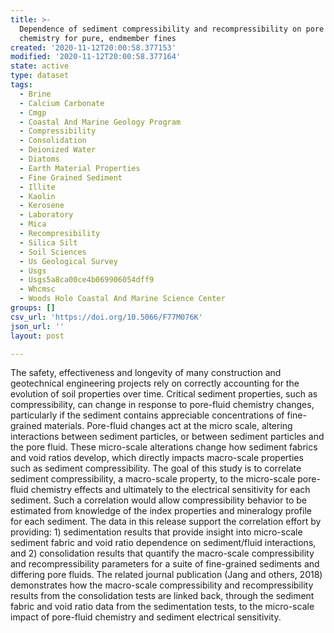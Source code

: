 ```yaml
---
title: >-
  Dependence of sediment compressibility and recompressibility on pore fluid
  chemistry for pure, endmember fines
created: '2020-11-12T20:00:58.377153'
modified: '2020-11-12T20:00:58.377164'
state: active
type: dataset
tags:
  - Brine
  - Calcium Carbonate
  - Cmgp
  - Coastal And Marine Geology Program
  - Compressibility
  - Consolidation
  - Deionized Water
  - Diatoms
  - Earth Material Properties
  - Fine Grained Sediment
  - Illite
  - Kaolin
  - Kerosene
  - Laboratory
  - Mica
  - Recompresibility
  - Silica Silt
  - Soil Sciences
  - Us Geological Survey
  - Usgs
  - Usgs5a8ca00ce4b069906054dff9
  - Whcmsc
  - Woods Hole Coastal And Marine Science Center
groups: []
csv_url: 'https://doi.org/10.5066/F77M076K'
json_url: ''
layout: post

---
```

The safety, effectiveness and longevity of many construction and geotechnical engineering projects rely on correctly accounting for the evolution of soil properties over time. Critical sediment properties, such as compressibility, can change in response to pore-fluid chemistry changes, particularly if the sediment contains appreciable concentrations of fine-grained materials. Pore-fluid changes act at the micro scale, altering interactions between sediment particles, or between sediment particles and the pore fluid. These micro-scale alterations change how sediment fabrics and void ratios develop, which directly impacts macro-scale properties such as sediment compressibility. The goal of this study is to correlate sediment compressibility, a macro-scale property, to the micro-scale pore-fluid chemistry effects and ultimately to the electrical sensitivity for each sediment. Such a correlation would allow compressibility behavior to be estimated from knowledge of the index properties and mineralogy profile for each sediment. The data in this release support the correlation effort by providing: 1) sedimentation results that provide insight into micro-scale sediment fabric and void ratio dependence on sediment/fluid interactions, and 2) consolidation results that quantify the macro-scale compressibility and recompressibility parameters for a suite of fine-grained sediments and differing pore fluids. The related journal publication (Jang and others, 2018) demonstrates how the macro-scale compressibility and recompressibility results from the consolidation tests are linked back, through the sediment fabric and void ratio data from the sedimentation tests, to the micro-scale impact of pore-fluid chemistry and sediment electrical sensitivity.
